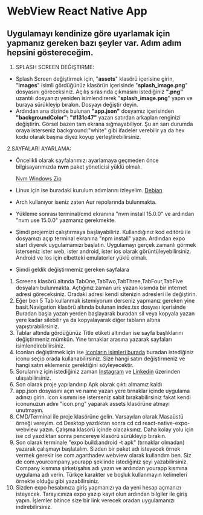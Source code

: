 # WebView React Native App

## Uygulamayı kendinize göre uyarlamak için yapmanız gereken bazı şeyler var. Adım adım hepsini göstereceğim.

1. SPLASH SCREEN DEĞIŞTIRME:

- Splash Screen değiştirmek için, "**assets**" klasörü içerisine girin, "**images**" isimli gördüğünüz klasörün içerisinde "**splash_image.png**" dosyasını göreceksiniz. Açılış sırasında çıkmasını istediğiniz **".png"** uzantılı dosyanızı yeniden isimlendirerek "**splash_image.png**" yapın ve buraya sürükleyip bırakın. Dosyayı değiştir deyin.
- Ardından ana dizinde bulunan **"app.json"** dosyamız içerisinden **"backgroundColor": "#131c47"** yazan satırdan arkaplan renginizi değiştirin. Görsel bazen tam ekrana sığmayabiliyor. Şu an sarı durumda oraya isterseniz background:"white" gibi ifadeler verebilir ya da hex kodu olarak başına diyez koyup yerleştirebilirsiniz.

2.SAYFALARI AYARLAMA:

- Öncelikli olarak sayfalarımızı ayarlamaya geçmeden önce bilgisayarımızda **nvm** paket yöneticisi yüklü olmalı. 

	[Nvm Windows Zip](https://drive.google.com/file/d/13D7FpGEBQY7TiOgSyXtmAOShByPSxTsW/view?usp=sharing "Nvm Windows Zip")
	
- Linux için ise buradaki kurulum adımlarını izleyelim. 
[Debian](https://tecadmin.net/how-to-install-nvm-on-ubuntu-20-04/ "Debian")
- Arch kullanıyor iseniz zaten Aur repolarında bulunmakta.

- Yükleme sonrası terminal/cmd ekranına "nvm install 15.0.0" ve ardından "nvm use 15.0.0" yazmanız gerekmekte. 
- Şimdi projemizi çalıştırmaya başlayabiliriz. Kullandığınız kod editörü ile dosyamızı açıp terminal ekranına "npm install" yazın. Ardından expo start diyerek uygulamamızı başlatın. Uygulamayı gerçek zamanlı görmek isterseniz ister web, ister android, ister ios olarak görüntüleyebilirsiniz. Android ve Ios için elbetteki emulatorler yüklü olmalı.

- Şimdi geldik değiştirmemiz gereken sayfalara
 1. Screens klasörü altında TabOne,TabTwo,TabThree,TabFour,TabFive dosyaları bulunmakta. Açtığınız zaman uri: yazan kısımda bir internet adresi göreceksiniz. Oradaki adresi kendi sitenizin adresleri ile değiştirin.
 2. Eğer ben 5 Tab kullanmak istemiyorum derseniz yapmanız gereken yine basit.Navigation klasörü altında bulunan index.tsx dosyası içerisinde Buradan başla yazan yerden başlayarak buradan sil veya kopyala yazan yere kadar silebilir ya da kopyalayarak diğer tabların altına yapıştırabilirsiniz. 
 3. Tablar altında gördüğünüz Title etiketi altından ise sayfa başlıklarını değiştirmeniz mümkün. Yine tırnaklar arasına yazarak sayfaları isimlendirebilirsiniz.
 4. Iconları değiştirmek için ise [Iconların isimleri burada](https://icons.expo.fyi/ "Iconların isimleri burada") buradan istediğiniz iconu seçip orada kullanabilirsiniz. Size hangi satırı değiştirmeniz ve hangi satırı eklemeniz gerektiğini söyleyecektir.
 5. Sorularınız için istediğiniz zaman [Instagram](https://instagram.com/nickzsche "Instagram") ve [Linkedin](https://linkedin.com/nickzsche "Linkedin") üzerinden ulaşabilirsiniz. 
 6. Son olarak proje yapılandırıp Apk olarak çıktı almamız kaldı
 7. app.json dosyasını açın ve name yazan yere tırnaklar içinde uygulama adınızı girin. icon kısmını ise isterseniz sabit bırakabilirsiniz fakat kendi iconunuzun adını "icon.png" yaparak assets klasörüne atmayı unutmayın. 
 8. CMD/Terminal ile proje klasörüne gelin. Varsayılan olarak Masaüstü örneği vereyim. cd Desktop yazdıktan sonra cd cd react-native-expo-webview yazın. Çalışma klasörü içinde olacaksınız. Daha kolay yolu için ise cd yazdıktan sonra pencereye klasörü sürükleyip bırakın. 
 9. Son olarak terminale "expo build:android -t apk" (tırnaklar olmadan) yazarak çalışmayı başlatalım. Sizden bir paket adı isteyecek örnek vermek gerekir ise com.agarthadev.webview olarak kullandım ben. Siz de com.yourcompany.yourapp şeklinde istediğiniz şeyi yazabilirsiniz. Company kısmına şirket/şahıs adı yazın ve ardından yourapp kısmına uygulama adı verin. Türkçe karakter ve boşluk kullanmayın kelimeleri örnekte olduğu gibi yazabilirsiniz.
 10. Sizden expo hesabınıza giriş yapmanızı ya da yeni hesap açmanızı isteyecek. Tarayıcınıza expo yazıp kayıt olun ardından bilgiler ile giriş yapın. İşlemler bitince size bir link verecek oradan uygulamanızı indirebilirsiniz. 

